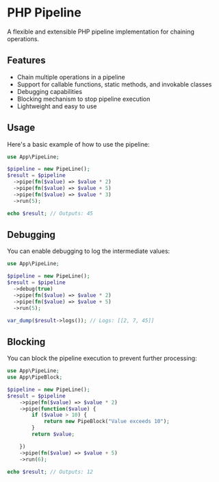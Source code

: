 # PHP Pipeline

A flexible and extensible PHP pipeline implementation for chaining operations.

## Features

- Chain multiple operations in a pipeline
- Support for callable functions, static methods, and invokable classes
- Debugging capabilities
- Blocking mechanism to stop pipeline execution
- Lightweight and easy to use

## Usage

Here's a basic example of how to use the pipeline:

```php
use App\PipeLine;

$pipeline = new PipeLine();
$result = $pipeline
  ->pipe(fn($value) => $value * 2)
  ->pipe(fn($value) => $value + 5)
  ->pipe(fn($value) => $value * 3)
  ->run(5);

echo $result; // Outputs: 45
```

## Debugging

You can enable debugging to log the intermediate values:

```php
use App\PipeLine;

$pipeline = new PipeLine();
$result = $pipeline
  ->debug(true)
  ->pipe(fn($value) => $value * 2)
  ->pipe(fn($value) => $value + 5)
  ->run(5);

var_dump($result->logs()); // Logs: [[2, 7, 45]]
```

## Blocking

You can block the pipeline execution to prevent further processing:

```php
use App\PipeLine;
use App\PipeBlock;

$pipeline = new PipeLine();
$result = $pipeline
    ->pipe(fn($value) => $value * 2)
    ->pipe(function($value) {
        if ($value > 10) {
            return new PipeBlock("Value exceeds 10");
        }
        return $value;

    })
    ->pipe(fn($value) => $value + 5)
    ->run(6);

echo $result; // Outputs: 12
```
